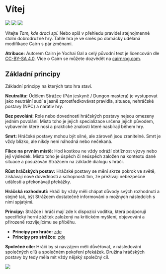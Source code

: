 # Vítej

<img src="/assets/sep_line.png"/>

<img src="/assets/tkds_baner_wiki_top.webp" style="zoom:100%;" />

<img src="/assets/sep_line.png"/>

Vítejte *Tam, kde draci spí.* Nebo spíš v přehledu pravidel stejnojmenné stolní dobrodružné hry. Tahle hra je ve směs po domácky udělaná modifikace Cairn s pár změnami.

**Atribuce:** Autorem Cairn je Yochai Gal a celý původní text je licencován dle [CC-BY-SA 4.0](https://creativecommons.org/licenses/by-sa/4.0/). Více o Cairn se můžete dozvědět na [cairnrpg.com](https://cairnrpg.com/).

## Základní principy

Základní principy na kterých tato hra staví.

**Neutralita:** Údělem Strážce (Pán jeskyně / Dungon mastera) je vystupovat jako neutrální sudí a jasně zprostředkovávat pravidla, situace, nehráčské postavy (NPC) a narativ hry.

**Bez povolání:** Role nebo dovednosti hráčských postavy nejsou omezeny jedním povolání. Místo toho je jejich specializace určena jejich původem, vybavením které nosí a praktické znalosti které nasbírají během hry.

**Smrt:** Hráčské postavy mohou být silné, ale zároveň jsou zranitelné. Smrt je vždy blízko, ale nikdy není náhodná nebo nečekaná.

**Fikce na prvním místě:** Hod kostkou ne vždy odráží obtížnost výzvy nebo její výsledek. Místo toho je úspěch či neúspěch založen na kontextu dané situace a posuzován Strážcem na základě dialogu s hráči.

**Růst hráčských postav:** Hráčské postavy se mění skrze pokrok ve světě, získávají nové dovednosti a schopnosti tím, že přežívají nebezpečné události a překonávají překážky.

**Hráčská rozhodnutí:** Hráči by vždy měli chápat důvody svých rozhodnutí a stejně tak, být Strážcem dostatečně informováni o možných následcích s nimi spjatými.

**Principy:** Strážce i hráči mají zde k dispozici vodítka, která podporují specifický herní zážitek založený na kritickém myšlení, objevování a přirozeně rozvíjejícímu se příběhu. 

- **Principy pro hráče:** [zde](/Player/)
- **Principy pro strážce:** [zde](/Warden/)

**Společné cíle:** Hráči by si navzájem měli důvěřovat, v následování společných cílů a společném pokoření překážek. Družina hráčských postavy by tedy měla mít vždy nějaký společný cíl. 

<img src="/assets/sep_line.png"/>
